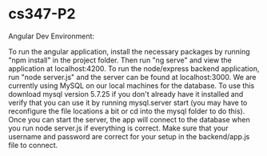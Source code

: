# cs347-P2
Angular Dev Environment:

To run the angular application, install the necessary packages by running "npm install" in the project folder. Then run "ng serve" and view the application at localhost:4200. To run the node/express backend application, run "node server.js" and the server can be found at localhost:3000. We are currently using MySQL on our local machines for the database. To use this download mysql version 5.7.25 if you don't already have it installed and verify that you can use it by running mysql.server start (you may have to reconfigure the file locations a bit or cd into the mysql folder to do this). Once you can start the server, the app will connect to the database when you run node server.js if everything is correct. Make sure that your username and password are correct for your setup in the backend/app.js file to connect. 
